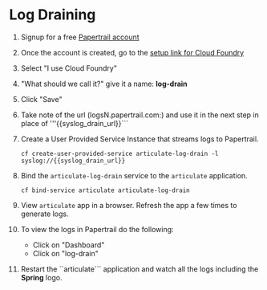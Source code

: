 # Log Draining

1. Signup for a free [Papertrail account](https://papertrailapp.com/)
2. Once the account is created, go to the [setup link for Cloud Foundry](papertrailapp.com/systems/new)
3. Select "I use Cloud Foundry"
4. "What should we call it?" give it a name: **log-drain**
5. Click "Save"
6. Take note of the url (logsN.papertrail.com:<port-number>) and use it in the next step in place of '''{{syslog_drain_url}}```
7. Create a User Provided Service Instance that streams logs to Papertrail.

    ```cf create-user-provided-service articulate-log-drain -l syslog://{{syslog_drain_url}}```
   
8. Bind the ```articulate-log-drain``` service to the ```articulate``` application.

    ```cf bind-service articulate articulate-log-drain```
 
9. View ```articulate``` app in a browser. Refresh the app a few times to generate logs.
10. To view the logs in Papertrail do the following:
    - Click on "Dashboard"
    - Click on "log-drain"
11. Restart the ``articulate``` application and watch all the logs including the **Spring** logo.    
